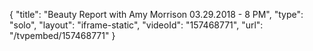 {
    "title": "Beauty Report with Amy Morrison 03.29.2018 - 8 PM",
    "type": "solo",
    "layout": "iframe-static",
    "videoId": "157468771",
    "url": "\/tvpembed\/157468771"
}